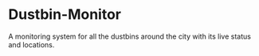 # Dustbin-Monitor
A monitoring system for all the dustbins around the city with its live status and locations.
